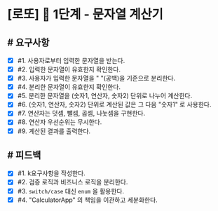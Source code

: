 # [로또] 🚀 1단계 - 문자열 계산기

## # 요구사항

- [x] #1. 사용자로부터 입력한 문자열을 받는다.
- [x] #2. 입력한 문자열이 유효한지 확인한다.
- [x] #3. 사용자가 입력한 문자열을 " "(공백)을 기준으로 분리한다.
- [x] #4. 분리한 문자열이 유효한지 확인한다.
- [x] #5. 분리한 문자열을 (숫자1, 연산자, 숫자2) 단위로 나누어 계산한다.
- [x] #6. (숫자1, 연산자, 숫자2) 단위로 계산된 값은 그 다음 "숫자1" 로 사용한다.
- [x] #7. 연산자는 덧셈, 뺄셈, 곱셈, 나눗셈을 구현한다.
- [x] #8. 연산자 우선순위는 무시한다.
- [x] #9. 계산된 결과를 출력한다.

## # 피드백

- [x] #1. k요구사항을 작성한다.
- [x] #2. 검증 로직과 비즈니스 로직을 분리한다.
- [x] #3. `switch/case` 대신 `enum` 을 활용한다.
- [x] #4. "CalculatorApp" 의 책임을 이관하고 세분화한다.
